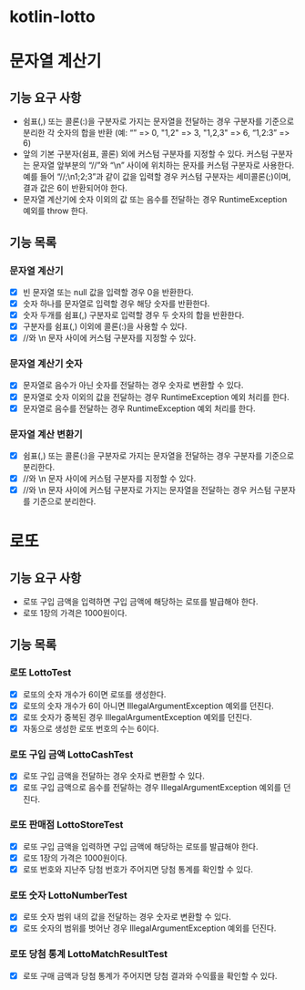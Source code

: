 # kotlin-lotto

# 문자열 계산기
## 기능 요구 사항
- 쉼표(,) 또는 콜론(:)을 구분자로 가지는 문자열을 전달하는 경우 구분자를 기준으로 분리한 각 숫자의 합을 반환 (예: “” => 0, "1,2" => 3, "1,2,3" => 6, “1,2:3” => 6)
- 앞의 기본 구분자(쉼표, 콜론) 외에 커스텀 구분자를 지정할 수 있다. 커스텀 구분자는 문자열 앞부분의 “//”와 “\n” 사이에 위치하는 문자를 커스텀 구분자로 사용한다. 예를 들어 “//;\n1;2;3”과 같이 값을 입력할 경우 커스텀 구분자는 세미콜론(;)이며, 결과 값은 6이 반환되어야 한다.
- 문자열 계산기에 숫자 이외의 값 또는 음수를 전달하는 경우 RuntimeException 예외를 throw 한다.

## 기능 목록
### 문자열 계산기
- [x] 빈 문자열 또는 null 값을 입력할 경우 0을 반환한다.
- [x] 숫자 하나를 문자열로 입력할 경우 해당 숫자를 반환한다.
- [x] 숫자 두개를 쉼표(,) 구분자로 입력할 경우 두 숫자의 합을 반환한다.
- [x] 구분자를 쉼표(,) 이외에 콜론(:)을 사용할 수 있다.
- [x] //와 \\n 문자 사이에 커스텀 구분자를 지정할 수 있다.

### 문자열 계산기 숫자
- [x] 문자열로 음수가 아닌 숫자를 전달하는 경우 숫자로 변환할 수 있다.
- [x] 문자열로 숫자 이외의 값을 전달하는 경우 RuntimeException 예외 처리를 한다.
- [x] 문자열로 음수를 전달하는 경우 RuntimeException 예외 처리를 한다.

### 문자열 계산 변환기
- [x] 쉼표(,) 또는 콜론(:)을 구분자로 가지는 문자열을 전달하는 경우 구분자를 기준으로 분리한다.
- [x] //와 \\n 문자 사이에 커스텀 구분자를 지정할 수 있다.
- [x] //와 \\n 문자 사이에 커스텀 구분자로 가지는 문자열을 전달하는 경우 커스텀 구분자를 기준으로 분리한다.

# 로또
## 기능 요구 사항
- 로또 구입 금액을 입력하면 구입 금액에 해당하는 로또를 발급해야 한다.
- 로또 1장의 가격은 1000원이다.

## 기능 목록
### 로또 LottoTest
- [x] 로또의 숫자 개수가 6이면 로또를 생성한다.
- [x] 로또의 숫자 개수가 6이 아니면 IllegalArgumentException 예외를 던진다.
- [x] 로또 숫자가 중복된 경우 IllegalArgumentException 예외를 던진다.
- [x] 자동으로 생성한 로또 번호의 수는 6이다.

### 로또 구입 금액 LottoCashTest
- [x] 로또 구입 금액을 전달하는 경우 숫자로 변환할 수 있다.
- [x] 로또 구입 금액으로 음수를 전달하는 경우 IllegalArgumentException 예외를 던진다.

### 로또 판매점 LottoStoreTest
- [x] 로또 구입 금액을 입력하면 구입 금액에 해당하는 로또를 발급해야 한다.
- [x] 로또 1장의 가격은 1000원이다.
- [x] 로또 번호와 지난주 당첨 번호가 주어지면 당첨 통계를 확인할 수 있다.

### 로또 숫자 LottoNumberTest
- [x] 로또 숫자 범위 내의 값을 전달하는 경우 숫자로 변환할 수 있다.
- [x] 로또 숫자의 범위를 벗어난 경우 IllegalArgumentException 예외를 던진다.

### 로또 당첨 통계 LottoMatchResultTest
- [x] 로또 구매 금액과 당첨 통계가 주어지면 당첨 결과와 수익률을 확인할 수 있다.
